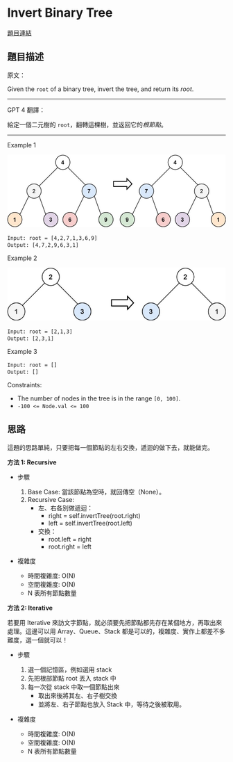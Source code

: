 # Invert Binary Tree

[題目連結](https://leetcode.com/problems/invert-binary-tree/)

## 題目描述
原文：

Given the `root` of a binary tree, invert the tree, and return its *root*.

----

GPT 4 翻譯：

給定一個二元樹的 `root`，翻轉這棵樹，並返回它的*根節點*。

----

Example 1

![Example 1](example1.jpeg)

```
Input: root = [4,2,7,1,3,6,9]
Output: [4,7,2,9,6,3,1]
```

Example 2

![Example 2](example2.jpeg)

```
Input: root = [2,1,3]
Output: [2,3,1]
```

Example 3
```
Input: root = []
Output: []
```

Constraints:

* The number of nodes in the tree is in the range `[0, 100]`.
* `-100 <= Node.val <= 100`


## 思路

這題的思路單純，只要把每一個節點的左右交換，遞迴的做下去，就能做完。

**方法 1: Recursive**

* 步驟
    1. Base Case: 當該節點為空時，就回傳空（None）。
    2. Recursive Case:
        - 左、右各別做遞迴：
            - right = self.invertTree(root.right)
            - left = self.invertTree(root.left)
        - 交換：
            - root.left = right
            - root.right = left
        
* 複雜度
    * 時間複雜度: O(N)
    * 空間複雜度: O(N)
    * N 表所有節點數量


**方法 2: Iterative**

若要用 Iterative 來訪文字節點，就必須要先把節點都先存在某個地方，再取出來處理。這邊可以用 Array、Queue、Stack 都是可以的，複雜度、實作上都差不多難度，選一個就可以！

* 步驟
    1. 選一個記憶區，例如選用 stack
    2. 先把根部節點 root 丟入 stack 中
    3. 每一次從 stack 中取一個節點出來
        - 取出來後將其左、右子樹交換
        - 並將左、右子節點也放入 Stack 中，等待之後被取用。
        
* 複雜度
    * 時間複雜度: O(N)
    * 空間複雜度: O(N)
    * N 表所有節點數量
